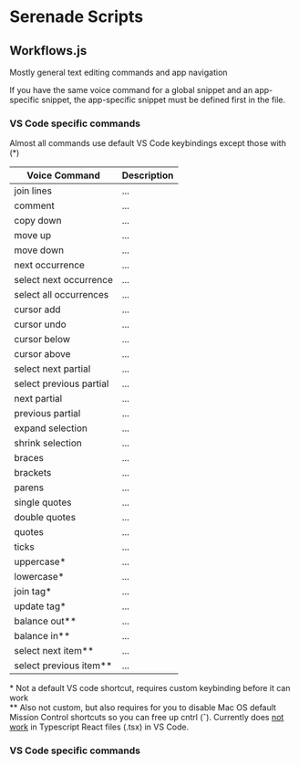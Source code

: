 # Serenade Scripts

## Workflows.js

Mostly general text editing commands and app navigation

If you have the same voice command for a global snippet and an app-specific snippet, the app-specific snippet must be defined first in the file.

### VS Code specific commands

Almost all commands use default VS Code keybindings except those with (\*)

Voice Command | Description 
------------ | -------------
join lines | ...
comment | ...
copy down | ...
move up | ...
move down | ...
next occurrence | ...
select next occurrence | ...
select all occurrences | ...
cursor add | ...
cursor undo | ...
cursor below | ...
cursor above | ...
select next partial | ...
select previous partial | ...
next partial | ...
previous partial | ...
expand selection | ...
shrink selection | ...
braces | ...
brackets | ...
parens | ...
single quotes | ...
double quotes | ...
quotes | ...
ticks | ...
uppercase* | ...
lowercase* | ...
join tag* | ...
update tag* | ...
balance out** | ...
balance in** | ...
select next item** | ...
select previous item** | ...

\* Not a default VS code shortcut, requires custom keybinding before it can work  
\*\* Also not custom, but also requires for you to disable Mac OS default Mission Control shortcuts so you can free up cntrl (ˆ). Currently does [not work](https://github.com/microsoft/vscode/issues/87608) in Typescript React files (.tsx) in VS Code. 

### VS Code specific commands
